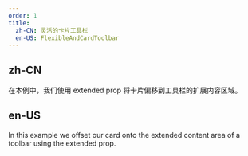 ```yaml
---
order: 1
title:
  zh-CN: 灵活的卡片工具栏
  en-US: FlexibleAndCardToolbar
---
```


## zh-CN

在本例中，我们使用 extended prop 将卡片偏移到工具栏的扩展内容区域。

## en-US

In this example we offset our card onto the extended content area of a toolbar using the extended prop.